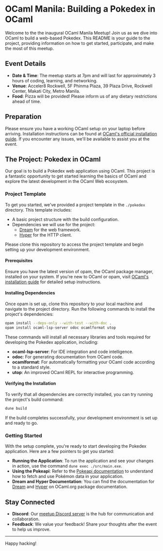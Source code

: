 # OCaml Manila: Building a Pokedex in OCaml

Welcome to the the inaugural OCaml Manila Meetup! Join us as we dive into OCaml to build a web-based Pokedex. This README is your guide to the project, providing information on how to get started, participate, and make the most of this meetup.

## Event Details

- **Date & Time**: The meetup starts at 7pm and will last for approximately 3 hours of coding, learning, and networking.
- **Venue**: Acceler8 Rockwell, 5F Phinma Plaza, 39 Plaza Drive, Rockwell Center, Makati City, Metro Manila.
- **Food**: Pizza will be provided! Please inform us of any dietary restrictions ahead of time.

## Preparation

Please ensure you have a working OCaml setup on your laptop before arriving. Installation instructions can be found at [OCaml's official installation guide](https://ocaml.org/install). If you encounter any issues, we'll be available to assist you at the event.

## The Project: Pokedex in OCaml

Our goal is to build a Pokedex web application using OCaml. This project is a fantastic opportunity to get started learning the basics of OCaml and explore the latest development in the OCaml Web ecosystem.

### Project Template

To get you started, we've provided a project template in the `./pokedex` directory. This template includes:

- A basic project structure with the build configuration.
- Dependencies we will use for the project:
  - [Dream](https://github.com/aantron/dream) for the web framework.
  - [Hyper](https://github.com/aantron/hyper) for the HTTP client.

Please clone this repository to access the project template and begin setting up your development environment.

#### Prerequisites

Ensure you have the latest version of opam, the OCaml package manager, installed on your system. If you're new to OCaml or opam, visit [OCaml's installation guide](https://ocaml.org/learn/tutorials/up_and_running.html) for detailed setup instructions.

#### Installing Dependencies

Once opam is set up, clone this repository to your local machine and navigate to the project directory. Run the following commands to install the project's dependencies:

```bash
opam install --deps-only --with-test --with-doc .
opam install ocaml-lsp-server odoc ocamlformat utop
```

These commands will install all necessary libraries and tools required for developing the Pokedex application, including:

- **ocaml-lsp-server**: For IDE integration and code intelligence.
- **odoc**: For generating documentation from OCaml code.
- **ocamlformat**: For automatically formatting your OCaml code according to a standard style.
- **utop**: An improved OCaml REPL for interactive programming.

#### Verifying the Installation

To verify that all dependencies are correctly installed, you can try running the project's build command:

```bash
dune build
```

If the build completes successfully, your development environment is set up and ready to go.

### Getting Started

With the setup complete, you're ready to start developing the Pokedex application. Here are a few pointers to get you started:

- **Running the Application**: To run the application and see your changes in action, use the command `dune exec ./src/main.exe`.
- **Using the Pokeapi**: Refer to the [Pokeapi documentation](https://pokeapi.co/docs/v2) to understand how to fetch and use Pokémon data in your application.
- **Dream and Hyper Documentation**: You can find the documentation for [Dream](https://ocaml.org/p/dream) and [Hyper](https://ocaml.org/p/hyper) on OCaml.org package documentation.

## Stay Connected

- **Discord**: Our [meetup Discord server](https://discord.gg/juTxX2XA) is the hub for communication and collaboration.
- **Feedback**: We value your feedback! Share your thoughts after the event to help us improve.

---

Happy hacking!
